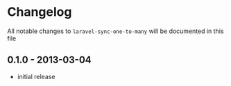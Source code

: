 # Changelog

All notable changes to `laravel-sync-one-to-many` will be documented in this file

## 0.1.0 - 2013-03-04

- initial release

